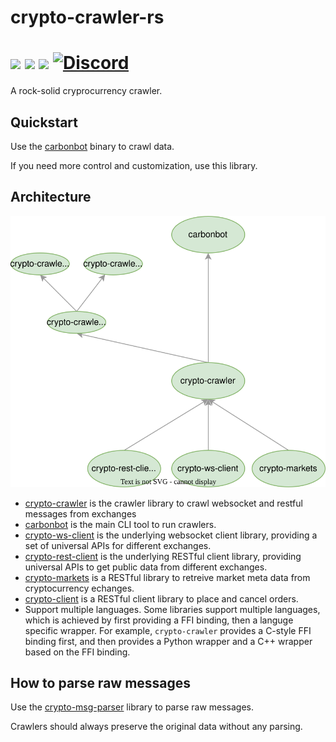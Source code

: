 # crypto-crawler-rs

[![](https://img.shields.io/github/workflow/status/crypto-crawler/crypto-crawler-rs/CI/main)](https://github.com/crypto-crawler/crypto-crawler-rs/actions?query=branch%3Amain)
[![](https://img.shields.io/crates/v/crypto-crawler.svg)](https://crates.io/crates/crypto-crawler)
[![](https://docs.rs/crypto-crawler/badge.svg)](https://docs.rs/crypto-crawler) [![Discord](https://img.shields.io/discord/1043987684164649020?logo=discord)](https://discord.gg/Vych8DNZU2)
==========

A rock-solid cryprocurrency crawler.

## Quickstart

Use the [carbonbot](https://github.com/crypto-crawler/carbonbot) binary to crawl data.

If you need more control and customization, use this library.

## Architecture

![](./dependency-tree.svg)

- [crypto-crawler](./crypto-crawler) is the crawler library to crawl websocket and restful messages from exchanges
- [carbonbot](https://github.com/crypto-crawler/carbonbot) is the main CLI tool to run crawlers.
- [crypto-ws-client](./crypto-ws-client) is the underlying websocket client library, providing a set of universal APIs for different exchanges.
- [crypto-rest-client](./crypto-rest-client) is the underlying RESTful client library, providing universal APIs to get public data from different exchanges.
- [crypto-markets](./crypto-markets) is a RESTful library to retreive market meta data from cryptocurrency echanges.
- [crypto-client](./crypto-client) is a RESTful client library to place and cancel orders.
- Support multiple languages. Some libraries support multiple languages, which is achieved by first providing a FFI binding, then a languge specific wrapper. For example, `crypto-crawler` provides a C-style FFI binding first, and then provides a Python wrapper and a C++ wrapper based on the FFI binding.

## How to parse raw messages

Use the [crypto-msg-parser](https://github.com/crypto-crawler/crypto-msg-parser) library to parse raw messages.

Crawlers should always preserve the original data without any parsing.
